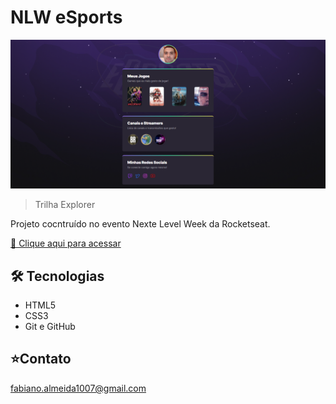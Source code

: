 # NLW eSports 

![preview](./.github/preview.png)

> Trilha Explorer

Projeto cocntruído no evento Nexte Level Week da Rocketseat.

[🔗 Clique aqui para acessar](https://fabiiano.github.io/eSports/)

## 🛠 Tecnologias 

- HTML5
- CSS3
- Git e GitHub

## ⭐Contato

fabiano.almeida1007@gmail.com